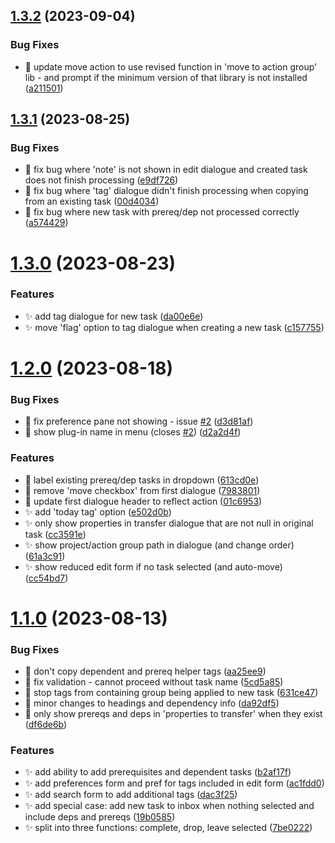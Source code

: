## [1.3.2](https://github.com/ksalzke/follow-up-task-omnifocus-plugin/compare/v1.3.1...v1.3.2) (2023-09-04)


### Bug Fixes

* :bug: update move action to use revised function in 'move to action group' lib - and prompt if the minimum version of that library is not installed ([a211501](https://github.com/ksalzke/follow-up-task-omnifocus-plugin/commit/a211501b97e7e6ba5309c8ed2da9a69aa2a5d22e))



## [1.3.1](https://github.com/ksalzke/follow-up-task-omnifocus-plugin/compare/v1.3.0...v1.3.1) (2023-08-25)


### Bug Fixes

* :bug: fix bug where 'note' is not shown in edit dialogue and created task does not finish processing ([e9df726](https://github.com/ksalzke/follow-up-task-omnifocus-plugin/commit/e9df726e773ae5877c59cae8cabeb94e32890af7))
* :bug: fix bug where 'tag' dialogue didn't finish processing when copying from an existing task ([00d4034](https://github.com/ksalzke/follow-up-task-omnifocus-plugin/commit/00d4034494d91a498c596ccacf8715bd76f99653))
* :bug: fix bug where new task with prereq/dep not processed correctly ([a574429](https://github.com/ksalzke/follow-up-task-omnifocus-plugin/commit/a574429f3c4049db1565ba26ee0938a825d45720))



# [1.3.0](https://github.com/ksalzke/follow-up-task-omnifocus-plugin/compare/v1.2.0...v1.3.0) (2023-08-23)


### Features

* :sparkles: add tag dialogue for new task ([da00e6e](https://github.com/ksalzke/follow-up-task-omnifocus-plugin/commit/da00e6ed24767894c66939ec619f0dbe0d2856fe))
* :sparkles: move 'flag' option to tag dialogue when creating a new task ([c157755](https://github.com/ksalzke/follow-up-task-omnifocus-plugin/commit/c1577556148b8b62c6de0c0659e5ca14b5805aa0))



# [1.2.0](https://github.com/ksalzke/follow-up-task-omnifocus-plugin/compare/v1.1.0...v1.2.0) (2023-08-18)


### Bug Fixes

* :bug: fix preference pane not showing - issue [#2](https://github.com/ksalzke/follow-up-task-omnifocus-plugin/issues/2) ([d3d81af](https://github.com/ksalzke/follow-up-task-omnifocus-plugin/commit/d3d81af0976e0b42ec2cda950aa4412b372132cd))
* :bug: show plug-in name in menu (closes [#2](https://github.com/ksalzke/follow-up-task-omnifocus-plugin/issues/2)) ([d2a2d4f](https://github.com/ksalzke/follow-up-task-omnifocus-plugin/commit/d2a2d4ffeeb3b5a11c42682470bdce4d6d2e26cf))


### Features

* :lipstick: label existing prereq/dep tasks in dropdown ([613cd0e](https://github.com/ksalzke/follow-up-task-omnifocus-plugin/commit/613cd0e99e6f3f695658adbf54678c9ae403efbc))
* :lipstick: remove 'move checkbox' from first dialogue ([7983801](https://github.com/ksalzke/follow-up-task-omnifocus-plugin/commit/7983801ffce826547a0888a8b51323d952dfc5b1))
* :lipstick: update first dialogue header to reflect action ([01c6953](https://github.com/ksalzke/follow-up-task-omnifocus-plugin/commit/01c6953a9a4252aafa903dc3b1553056129db02b))
* :sparkles: add 'today tag' option ([e502d0b](https://github.com/ksalzke/follow-up-task-omnifocus-plugin/commit/e502d0b3fb889e900414e2d4b088d3a312b33eac))
* :sparkles: only show properties in transfer dialogue that are not null in original task ([cc3591e](https://github.com/ksalzke/follow-up-task-omnifocus-plugin/commit/cc3591e688ded93d78e110cf537fe0d86f269899))
* :sparkles: show project/action group path in dialogue (and change order) ([61a3c91](https://github.com/ksalzke/follow-up-task-omnifocus-plugin/commit/61a3c919edede2a68afeaa05e1ab45746651e85f))
* :sparkles: show reduced edit form if no task selected (and auto-move) ([cc54bd7](https://github.com/ksalzke/follow-up-task-omnifocus-plugin/commit/cc54bd74cf377d89bd3b7bc398a2f1dc0a5846ba))



# [1.1.0](https://github.com/ksalzke/follow-up-task-omnifocus-plugin/compare/631ce47df0994980dec2187c70501d309203a514...v1.1.0) (2023-08-13)


### Bug Fixes

* :bug: don't copy dependent and prereq helper tags ([aa25ee9](https://github.com/ksalzke/follow-up-task-omnifocus-plugin/commit/aa25ee97939cb99891a849ea9459a24e84ce6ea3))
* :bug: fix validation - cannot proceed without task name ([5cd5a85](https://github.com/ksalzke/follow-up-task-omnifocus-plugin/commit/5cd5a850282eb34320c2fa739a82e9de67df5933))
* :bug: stop tags from containing group being applied to new task ([631ce47](https://github.com/ksalzke/follow-up-task-omnifocus-plugin/commit/631ce47df0994980dec2187c70501d309203a514))
* :lipstick: minor changes to headings and dependency info ([da92df5](https://github.com/ksalzke/follow-up-task-omnifocus-plugin/commit/da92df53042291d6f6adc4733c2fe634a237add7))
* :lipstick: only show prereqs and deps in 'properties to transfer' when they exist ([df6de6b](https://github.com/ksalzke/follow-up-task-omnifocus-plugin/commit/df6de6bda14a31ee7afff23fdc903db12c51410b))


### Features

* :sparkles: add ability to add prerequisites and dependent tasks ([b2af17f](https://github.com/ksalzke/follow-up-task-omnifocus-plugin/commit/b2af17ffbb526fc1e71b8ba47a20a7988c48299b))
* :sparkles: add preferences form and pref for tags included in edit form ([ac1fdd0](https://github.com/ksalzke/follow-up-task-omnifocus-plugin/commit/ac1fdd088d45987d90d8733c93cc3768ce199300))
* :sparkles: add search form to add additional tags ([dac3f25](https://github.com/ksalzke/follow-up-task-omnifocus-plugin/commit/dac3f252bd46ea0ef9e49b39c92dbea14400ca8d))
* :sparkles: add special case: add new task to inbox when nothing selected and include deps and prereqs ([19b0585](https://github.com/ksalzke/follow-up-task-omnifocus-plugin/commit/19b058585abcbfda67746a58405ec10cb35eaea2))
* :sparkles: split into three functions: complete, drop, leave selected ([7be0222](https://github.com/ksalzke/follow-up-task-omnifocus-plugin/commit/7be02221ab541ad707fc4a70f81432b80ba97e00))



